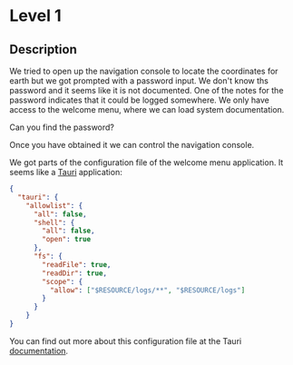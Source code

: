 # Level 1

## Description

We tried to open up the navigation console to locate the coordinates for earth but
we got prompted with a password input. We don't know ths password and it seems
like it is not documented.
One of the notes for the password indicates that it could be logged somewhere.
We only have access to the welcome menu, where we can load system documentation.

Can you find the password?

Once you have obtained it we can control the navigation console.

We got parts of the configuration file of the welcome menu application.
It seems like a [Tauri](https://tauri.app/) application:

```json
{
  "tauri": {
    "allowlist": {
      "all": false,
      "shell": {
        "all": false,
        "open": true
      },
      "fs": {
        "readFile": true,
        "readDir": true,
        "scope": {
          "allow": ["$RESOURCE/logs/**", "$RESOURCE/logs"]
        }
      }
    }
}
```

You can find out more about this configuration file at the Tauri [documentation](https://tauri.app/v1/api/config/).
